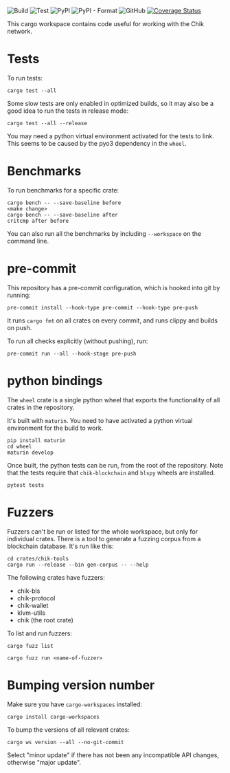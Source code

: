![Build](https://github.com/Chik-Network/chik_rs/actions/workflows/build-crate-and-npm.yml/badge.svg)
![Test](https://github.com/Chik-Network/chik_rs/actions/workflows/build-test.yml/badge.svg)
![PyPI](https://img.shields.io/pypi/v/chik_rs?logo=pypi)
![PyPI - Format](https://img.shields.io/pypi/format/chik_rs?logo=pypi)
![GitHub](https://img.shields.io/github/license/Chik-Network/chik_rs?logo=Github)
[![Coverage Status](https://coveralls.io/repos/github/Chik-Network/chik_rs/badge.svg?branch=main)](https://coveralls.io/github/Chik-Network/chik_rs?branch=main)

This cargo workspace contains code useful for working with the Chik network.

# Tests

To run tests:

```
cargo test --all
```

Some slow tests are only enabled in optimized builds, so it may also be a good
idea to run the tests in release mode:

```
cargo test --all --release
```

You may need a python virtual environment activated for the tests to link.
This seems to be caused by the pyo3 dependency in the `wheel`.

# Benchmarks

To run benchmarks for a specific crate:

```
cargo bench -- --save-baseline before
<make change>
cargo bench -- --save-baseline after
critcmp after before
```

You can also run all the benchmarks by including `--workspace` on the command
line.

# pre-commit

This repository has a pre-commit configuration, which is hooked into git by
running:

```
pre-commit install --hook-type pre-commit --hook-type pre-push
```

It runs `cargo fmt` on all crates on every commit, and runs clippy and builds on
push.

To run all checks explicitly (without pushing), run:

```
pre-commit run --all --hook-stage pre-push
```

# python bindings

The `wheel` crate is a single python wheel that exports the functionality of
all crates in the repository.

It's built with `maturin`. You need to have activated a python virtual
environment for the build to work.

```
pip install maturin
cd wheel
maturin develop
```

Once built, the python tests can be run, from the root of the repository. Note
that the tests require that `chik-blockchain` and `blspy` wheels are installed.

```
pytest tests
```

# Fuzzers

Fuzzers can't be run or listed for the whole workspace, but only for individual
crates. There is a tool to generate a fuzzing corpus from a blockchain database.
It's run like this:

```
cd crates/chik-tools
cargo run --release --bin gen-corpus -- --help
```

The following crates have fuzzers:

* chik-bls
* chik-protocol
* chik-wallet
* klvm-utils
* chik (the root crate)

To list and run fuzzers:

```
cargo fuzz list
```

```
cargo fuzz run <name-of-fuzzer>
```

# Bumping version number

Make sure you have `cargo-workspaces` installed:

```
cargo install cargo-workspaces
```

To bump the versions of all relevant crates:

```
cargo ws version --all --no-git-commit
```

Select "minor update" if there has not been any incompatible API changes,
otherwise "major update".
